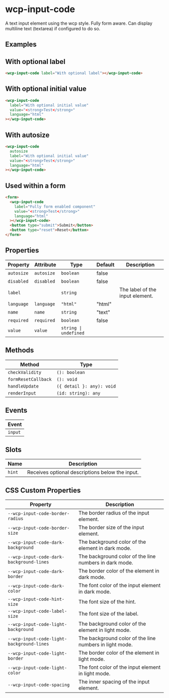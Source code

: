 # wcp-input-code

A text input element using the wcp style. Fully form aware.
Can display multiline text (textarea) if configured to do so.

## Examples

## With optional label

```html
<wcp-input-code label="With optional label"></wcp-input-code>
```

## With optional initial value

```html
<wcp-input-code
  label="With optional initial value"
  value="<strong>Test</strong>"
  language="html"
></wcp-input-code>
```

## With autosize

```html
<wcp-input-code
  autosize
  label="With optional initial value"
  value="<strong>Test</strong>"
  language="html"
></wcp-input-code>
```

## Used within a form

```html
<form>
  <wcp-input-code
    label="Fully form enabled component"
    value="<strong>Test</strong>"
    language="html"
  ></wcp-input-code>
  <button type="submit">Submit</button>
  <button type="reset">Reset</button>
</form>
```

## Properties

| Property   | Attribute  | Type                  | Default | Description                     |
|------------|------------|-----------------------|---------|---------------------------------|
| `autosize` | `autosize` | `boolean`             | false   |                                 |
| `disabled` | `disabled` | `boolean`             | false   |                                 |
| `label`    |            | `string`              |         | The label of the input element. |
| `language` | `language` | `"html"`              | "html"  |                                 |
| `name`     | `name`     | `string`              | "text"  |                                 |
| `required` | `required` | `boolean`             | false   |                                 |
| `value`    | `value`    | `string \| undefined` |         |                                 |

## Methods

| Method              | Type                      |
|---------------------|---------------------------|
| `checkValidity`     | `(): boolean`             |
| `formResetCallback` | `(): void`                |
| `handleUpdate`      | `({ detail }: any): void` |
| `renderInput`       | `(id: string): any`       |

## Events

| Event   |
|---------|
| `input` |

## Slots

| Name   | Description                                     |
|--------|-------------------------------------------------|
| `hint` | Receives optional descriptions below the input. |

## CSS Custom Properties

| Property                                  | Description                                      |
|-------------------------------------------|--------------------------------------------------|
| `--wcp-input-code-border-radius`          | The border radius of the input element.          |
| `--wcp-input-code-border-size`            | The border size of the input element.            |
| `--wcp-input-code-dark-background`        | The background color of the element in dark mode. |
| `--wcp-input-code-dark-background-lines`  | The background color of the line numbers in dark mode. |
| `--wcp-input-code-dark-border`            | The border color of the element in dark mode.    |
| `--wcp-input-code-dark-color`             | The font color of the input element in dark mode. |
| `--wcp-input-code-hint-size`              | The font size of the hint.                       |
| `--wcp-input-code-label-size`             | The font size of the label.                      |
| `--wcp-input-code-light-background`       | The background color of the element in light mode. |
| `--wcp-input-code-light-background-lines` | The background color of the line numbers in light mode. |
| `--wcp-input-code-light-border`           | The border color of the element in light mode.   |
| `--wcp-input-code-light-color`            | The font color of the input element in light mode. |
| `--wcp-input-code-spacing`                | The inner spacing of the input element.          |
